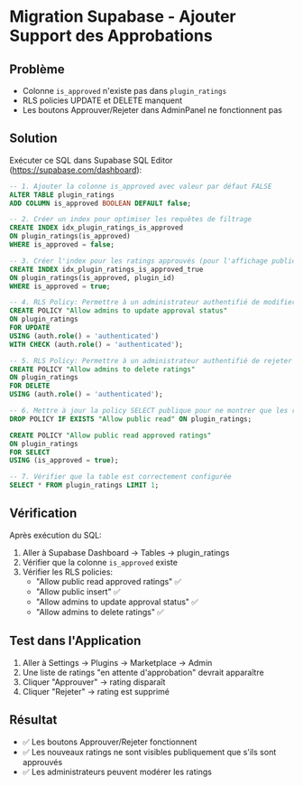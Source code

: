 # Migration Supabase - Ajouter Support des Approbations

## Problème
- Colonne `is_approved` n'existe pas dans `plugin_ratings`
- RLS policies UPDATE et DELETE manquent
- Les boutons Approuver/Rejeter dans AdminPanel ne fonctionnent pas

## Solution

Exécuter ce SQL dans Supabase SQL Editor (https://supabase.com/dashboard):

```sql
-- 1. Ajouter la colonne is_approved avec valeur par défaut FALSE
ALTER TABLE plugin_ratings
ADD COLUMN is_approved BOOLEAN DEFAULT false;

-- 2. Créer un index pour optimiser les requêtes de filtrage
CREATE INDEX idx_plugin_ratings_is_approved
ON plugin_ratings(is_approved)
WHERE is_approved = false;

-- 3. Créer l'index pour les ratings approuvés (pour l'affichage public)
CREATE INDEX idx_plugin_ratings_is_approved_true
ON plugin_ratings(is_approved, plugin_id)
WHERE is_approved = true;

-- 4. RLS Policy: Permettre à un administrateur authentifié de modifier les approbations
CREATE POLICY "Allow admins to update approval status"
ON plugin_ratings
FOR UPDATE
USING (auth.role() = 'authenticated')
WITH CHECK (auth.role() = 'authenticated');

-- 5. RLS Policy: Permettre à un administrateur authentifié de rejeter (supprimer) les ratings
CREATE POLICY "Allow admins to delete ratings"
ON plugin_ratings
FOR DELETE
USING (auth.role() = 'authenticated');

-- 6. Mettre à jour la policy SELECT publique pour ne montrer que les ratings approuvés
DROP POLICY IF EXISTS "Allow public read" ON plugin_ratings;

CREATE POLICY "Allow public read approved ratings"
ON plugin_ratings
FOR SELECT
USING (is_approved = true);

-- 7. Vérifier que la table est correctement configurée
SELECT * FROM plugin_ratings LIMIT 1;
```

## Vérification

Après exécution du SQL:

1. Aller à Supabase Dashboard → Tables → plugin_ratings
2. Vérifier que la colonne `is_approved` existe
3. Vérifier les RLS policies:
   - "Allow public read approved ratings" ✅
   - "Allow public insert" ✅
   - "Allow admins to update approval status" ✅
   - "Allow admins to delete ratings" ✅

## Test dans l'Application

1. Aller à Settings → Plugins → Marketplace → Admin
2. Une liste de ratings "en attente d'approbation" devrait apparaître
3. Cliquer "Approuver" → rating disparaît
4. Cliquer "Rejeter" → rating est supprimé

## Résultat

- ✅ Les boutons Approuver/Rejeter fonctionnent
- ✅ Les nouveaux ratings ne sont visibles publiquement que s'ils sont approuvés
- ✅ Les administrateurs peuvent modérer les ratings
